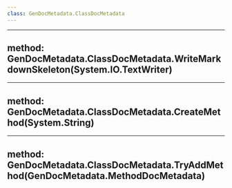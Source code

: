```yaml
---
class: GenDocMetadata.ClassDocMetadata
---
```

---
method: GenDocMetadata.ClassDocMetadata.WriteMarkdownSkeleton(System.IO.TextWriter)
---
---
method: GenDocMetadata.ClassDocMetadata.CreateMethod(System.String)
---
---
method: GenDocMetadata.ClassDocMetadata.TryAddMethod(GenDocMetadata.MethodDocMetadata)
---
